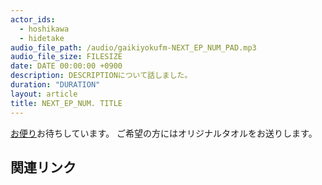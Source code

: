 ```yaml
---
actor_ids:
  - hoshikawa
  - hidetake
audio_file_path: /audio/gaikiyokufm-NEXT_EP_NUM_PAD.mp3
audio_file_size: FILESIZE
date: DATE 00:00:00 +0900
description: DESCRIPTIONについて話しました。
duration: "DURATION"
layout: article
title: NEXT_EP_NUM. TITLE
---
```


[お便り](https://forms.gle/qherFuKhZCPWPRcL6)お待ちしています。
ご希望の方にはオリジナルタオルをお送りします。

## 関連リンク
